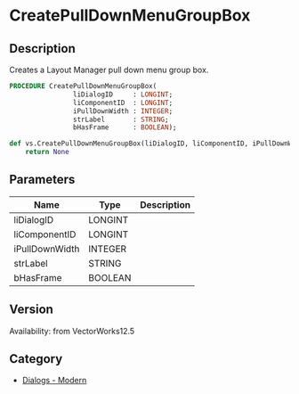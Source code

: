 # CreatePullDownMenuGroupBox

## Description
Creates a Layout Manager pull down menu group box.

```pascal
PROCEDURE CreatePullDownMenuGroupBox(
				liDialogID     : LONGINT;
				liComponentID  : LONGINT;
				iPullDownWidth : INTEGER;
				strLabel       : STRING;
				bHasFrame      : BOOLEAN);
```

```python
def vs.CreatePullDownMenuGroupBox(liDialogID, liComponentID, iPullDownWidth, strLabel, bHasFrame):
    return None
```

## Parameters
|Name|Type|Description|
|---|---|---|
|liDialogID|LONGINT|   |
|liComponentID|LONGINT|   |
|iPullDownWidth|INTEGER|   |
|strLabel|STRING|   |
|bHasFrame|BOOLEAN|   |

## Version
Availability: from VectorWorks12.5

## Category
* [Dialogs - Modern](../Categories/Dialogs%20-%20Modern.md)
